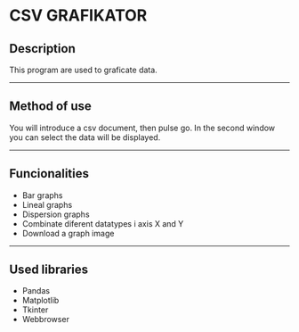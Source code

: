 # CSV GRAFIKATOR

## Description

This program are used to graficate data.

---

## Method of use

You will introduce a csv document, then pulse go. In the second window you can select the data will be displayed.

---

## Funcionalities

- Bar graphs
- Lineal graphs
- Dispersion graphs
- Combinate diferent datatypes i axis X and Y
- Download a graph image

---

## Used libraries

- Pandas
- Matplotlib
- Tkinter
- Webbrowser
